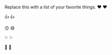 Replace this with a list of your favorite things.
❤️	:heart:

👍	:+1:

😊	:smile:

✨	:sparkles:

🎉	:tada:
